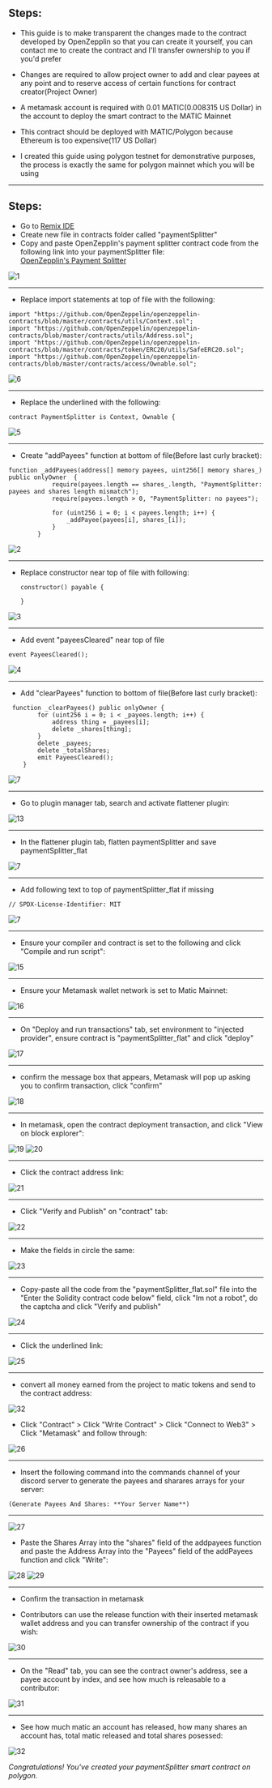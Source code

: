 ## Steps:

- This guide is to make transparent the changes made to the contract developed by OpenZepplin so that you can create it yourself, you can contact me to create the contract and I'll transfer ownership to you if you'd prefer

- Changes are required to allow project owner to add and clear payees at any point and to reserve access of certain functions for contract creator(Project Owner)

- A metamask account is required with 0.01 MATIC(0.008315 US Dollar) in the account to deploy the smart contract to the MATIC Mainnet

- This contract should be deployed with MATIC/Polygon because Ethereum is too expensive(117 US Dollar)

- I created this guide using polygon testnet for demonstrative purposes, the process is exactly the same for polygon mainnet which you will be using

---

## Steps:

- Go to [Remix IDE](https://remix.ethereum.org/#optimize=false&runs=200&evmVersion=null)
- Create new file in contracts folder called "paymentSplitter"
- Copy and paste OpenZepplin's payment splitter contract code from the following link into your paymentSplitter file:\
[OpenZepplin's Payment Splitter](https://github.com/OpenZeppelin/openzeppelin-contracts/blob/master/contracts/finance/PaymentSplitter.sol)

![1](/assets/paymentSplitterImages/1.PNG)

---

- Replace import statements at top of file with the following:

```
import "https://github.com/OpenZeppelin/openzeppelin-contracts/blob/master/contracts/utils/Context.sol";
import "https://github.com/OpenZeppelin/openzeppelin-contracts/blob/master/contracts/utils/Address.sol";
import "https://github.com/OpenZeppelin/openzeppelin-contracts/blob/master/contracts/token/ERC20/utils/SafeERC20.sol";
import "https://github.com/OpenZeppelin/openzeppelin-contracts/blob/master/contracts/access/Ownable.sol";
```

![6](/assets/paymentSplitterImages/6.PNG)

---

- Replace the underlined with the following:

```
contract PaymentSplitter is Context, Ownable {
```

![5](/assets/paymentSplitterImages/5.PNG)

---

- Create "addPayees" function at bottom of file(Before last curly bracket):

```
function _addPayees(address[] memory payees, uint256[] memory shares_) public onlyOwner  {
            require(payees.length == shares_.length, "PaymentSplitter: payees and shares length mismatch");
            require(payees.length > 0, "PaymentSplitter: no payees");

            for (uint256 i = 0; i < payees.length; i++) {
                _addPayee(payees[i], shares_[i]);
            }
        }
```

![2](/assets/paymentSplitterImages/2.PNG)

---

- Replace constructor near top of file with following:

    ```
    constructor() payable {
 
    }
    ```

![3](/assets/paymentSplitterImages/3.PNG)

---

- Add event "payeesCleared" near top of file

```
event PayeesCleared();
```

![4](/assets/paymentSplitterImages/4.PNG)

---

- Add "clearPayees" function to bottom of file(Before last curly bracket):

```
 function _clearPayees() public onlyOwner {
        for (uint256 i = 0; i < _payees.length; i++) {
            address thing = _payees[i];
            delete _shares[thing];
        }
        delete _payees;
        delete _totalShares;
        emit PayeesCleared();
    }
```

![7](/assets/paymentSplitterImages/7.PNG)

---

- Go to plugin manager tab, search and activate flattener plugin:

![13](/assets/paymentSplitterImages/13.PNG)

---

- In the flattener plugin tab, flatten paymentSplitter and save paymentSplitter_flat

![7](/assets/paymentSplitterImages/7.PNG)

---

- Add following text to top of paymentSplitter_flat if missing

```
// SPDX-License-Identifier: MIT
```

![7](/assets/paymentSplitterImages/7.PNG)

---

- Ensure your compiler and contract is set to the following and click "Compile and run script":

![15](/assets/paymentSplitterImages/15.PNG)

---

- Ensure your Metamask wallet network is set to Matic Mainnet:

![16](/assets/paymentSplitterImages/16.PNG)

---

- On "Deploy and run transactions" tab, set environment to "injected provider", ensure contract is "paymentSplitter_flat" and click "deploy"

![17](/assets/paymentSplitterImages/17.PNG)

---

- confirm the message box that appears, Metamask will pop up asking you to confirm transaction, click "confirm"

![18](/assets/paymentSplitterImages/18.PNG)

---

- In metamask, open the contract deployment transaction, and click "View on block explorer":

![19](/assets/paymentSplitterImages/19.PNG)
![20](/assets/paymentSplitterImages/20.PNG)

---

- Click the contract address link:

![21](/assets/paymentSplitterImages/21.PNG)

---

- Click "Verify and Publish" on "contract" tab:

![22](/assets/paymentSplitterImages/22.PNG)

---

- Make the fields in circle the same:

![23](/assets/paymentSplitterImages/23.PNG)

---

- Copy-paste all the code from the "paymentSplitter_flat.sol" file into the "Enter the Solidity contract code below" field, click "Im not a robot", do the captcha and click "Verify and publish"

![24](/assets/paymentSplitterImages/24.PNG)

---

- Click the underlined link:

![25](/assets/paymentSplitterImages/25.PNG)

---

- convert all money earned from the project to matic tokens and send to the contract address:

![32](/assets/paymentSplitterImages/32.PNG)

- Click "Contract" > Click "Write Contract" > Click "Connect to Web3" > Click "Metamask" and follow through:

![26](/assets/paymentSplitterImages/26.PNG)

---

- Insert the following command into the commands channel of your discord server to generate the payees and sharares arrays for your server:

```
(Generate Payees And Shares: **Your Server Name**)
```

---

![27](/assets/paymentSplitterImages/27.PNG)

- Paste the Shares Array into the "shares" field of the addpayees function and paste the Address Array into the "Payees" field of the addPayees function and click "Write":

![28](/assets/paymentSplitterImages/28.PNG)
![29](/assets/paymentSplitterImages/29.PNG)

---

- Confirm the transaction in metamask

- Contributors can use the release function with their inserted metamask wallet address and you can transfer ownership of the contract if you wish:

![30](/assets/paymentSplitterImages/30.PNG)

---

- On the "Read" tab, you can see the contract owner's address, see a payee account by index, and see how much is releasable to a contributor:

![31](/assets/paymentSplitterImages/31.PNG)

---

- See how much matic an account has released, how many shares an account has, total matic released and total shares posessed:

![32](/assets/paymentSplitterImages/32.PNG)

*Congratulations! You've created your paymentSplitter smart contract on polygon.*


